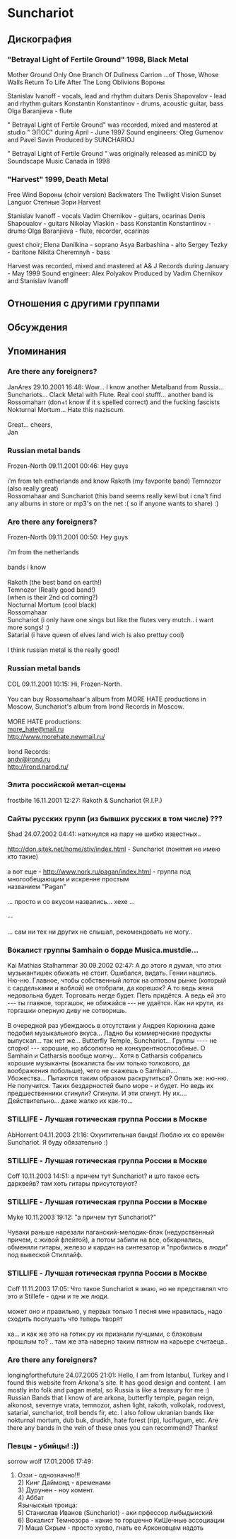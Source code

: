 # Sunchariot



## Дискография

### "Betrayal Light of Fertile Ground" 1998, Black Metal

Mother Ground
Only One Branch Of Dullness
Carrion
...of Those, Whose Walls Return To Life
After The Long Oblivions
Вороны



Stanislav Ivanoff - vocals, lead and rhythm duitars 
Denis Shapovalov - lead and rhythm guitars
Konstantin Konstantinov - drums, acoustic guitar, bass
Olga Baranjieva - flute

" Betrayal Light of Fertile Ground" was recorded, mixed and mastered at studio " ЭПОС" during April - June 1997
Sound engineers: Oleg Gumenov and Pavel Savin
Produced by SUNCHARIOJ

" Betrayal Light of Fertile Ground " was originally released as miniCD
by Soundscape Music Canada in 1998




### "Harvest" 1999, Death Metal

Free Wind
Bopoны (choir version)
Backwaters
The Twilight Vision
Sunset
Languor
Степные Зори
Harvest


Stanislav lvanoff - vocals 
Vadim Chernikov - guitars, ocarinas
Denis Shapoualov - guitars
Nikolay Vlaskin - bass
Konstantin Konstantinov - drums
Olga Baranjieva - flute, recorder, ocarinas

guest choir;
Elena Danilkina - soprano
Asya Barbashina - alto
Sergey Tezky - baritone
Nikita Cheremnyh - bass

Harvest was recorded, mixed and mastered at A& J Records during January - May 1999
Sound engineer: Alex Polyakov
Produced by Vadim Chernikov and Stanislav Ivanoff






## Отношения с другими группами


## Обсуждения


## Упоминания

### Are there any foreigners?

JanAres 29.10.2001 16:48:
Wow... I know another Metalband from Russia... Sunchariots... Clack Metal with Flute. Real cool stufff... another band is Rossomaharr (don+t know if it s spelled correct) and the fucking fascists Nokturnal Mortum... Hate this naziscum. <BR><BR>Great... cheers,<BR>Jan

### Russian metal bands

Frozen-North 09.11.2001 00:46:
Hey guys<BR><BR>i'm from teh entherlands and know Rakoth (my favporite band) Temnozor (also really great)<BR>Rossomahaar and Sunchariot (this band seems really kewl but i cna't find any albums in store or mp3's on the net :( so if anyone wants to share) :)

### Are there any foreigners?

Frozen-North 09.11.2001 00:50:
Hey guys<BR><BR>i'm from the netherlands<BR><BR>bands i know<BR><BR>Rakoth (the best band on earth!)<BR>Temnozor (Really good band!)<BR>(when is their 2nd cd coming?)<BR>Nocturnal Mortum (cool black)<BR>Rossomahaar<BR>Sunchariot (i only have one sings but like the flutes very mutch.. i want more songs! :)<BR>Satarial (i have queen of elves land wich is also prettuy cool)<BR><BR>I think russian metal is the really good!<BR>

### Russian metal bands

COL 09.11.2001 10:15:
Hi, Frozen-North.<BR><BR>You can buy Rossomahaar's album from MORE HATE productions in Moscow, Sunchariot's album from Irond Records in Moscow.<BR><BR>MORE HATE productions:<BR>more_hate@mail.ru<BR><A HREF="http://www.morehate.newmail.ru/" target="_blank">http://www.morehate.newmail.ru/</A><BR><BR>Irond Records:<BR>andy@irond.ru<BR><A HREF="http://irond.narod.ru/" target="_blank">http://irond.narod.ru/</A><BR>

### Элита российской метал-сцены

frostbite 16.11.2001 12:27:
Rakoth & Sunchariot (R.I.P.)

### Сайты русских групп (из бывших русских в том числе) ???

Shad 24.07.2002 04:41:
наткнулся на пару не шибко известных..<BR><BR><A HREF="http://don.sitek.net/home/stiv/index.html" target="_blank">http://don.sitek.net/home/stiv/index.html</A> - Sunchariot (понятия не имею кто такие)<BR><BR>а вот еще - <A HREF="http://www.nork.ru/pagan/index.html" target="_blank">http://www.nork.ru/pagan/index.html</A>  - группа под многообещающим и искренне простым <BR>названием "Pagan" <BR><BR>... просто и со вкусом назвались... хехе ...<BR><BR>--<BR><BR>... сам ни тех ни других не слышал, рекомендовать не могу..

### Вокалист группы Samhain о борде Musica.mustdie...

Kai Mathias Stalhammar 30.09.2002 02:47:
А до этого я думал, что этих музыкантишек обижать не стоит. Ошибался, видать. Гении нашлись. Ню-ню. Главное, чтобы собственный лоток на оптовом рынке (который с сардельками и воблой) не отобрали, да корешок? А то ведь жена недовольна будет. Торговать негде будет. Петь придётся. А ведь ей это --- ты главное, торгашок, не обижайся --- не удаётся. Как ни крути, из торгашки оперную диву не сотворишь. <BR><BR>В очередной раз убеждаюсь в отсутствии у Андрея Корюхина даже подобия музыкального вкуса... Ладно бы коммерческие продукты выпускал... так нет же... Butterfly Temple, Sunchariot... Группы ---- не спорю! --- хорошие, но абсолютно не конкурентноспособные. О Samhain и Catharsis вообще молчу... Хотя в Catharsis собрались хорошие музыканты (вокалиста бы им только толкового, да воображения побольше), чего не скажешь о Samhain.... <BR>Убожества... Пытаются таким образом раскрутиться? Опять же: ню-ню. Не получится. Таких бездарностей было море - и будет. Но ведь их предшественники сгинули? Сгинули. И эти сгинут. Ну их.... Действительно... даже жалко их как-то...

### STILLIFE - Лучшая готическая группа России в Москве

AbHorrent 04.11.2003 21:16:
Охуитительная банда! Люблю их со времён Sunchariot. Я буду обязательно :)

### STILLIFE - Лучшая готическая группа России в Москве

Coff 10.11.2003 14:51:
а причем тут Sunchariot? и што такое есть дарквейв? там хоть гитары присутствуют?

### STILLIFE - Лучшая готическая группа России в Москве

Myke 10.11.2003 19:12:
"а причем тут Sunchariot?"<BR><BR>Чуваки раньше нарезали паганский-мелодик-блэк (недурственный причем, с живой флейтой), а потом забили на все, обкарнались, обменяли гитары, железо и кардан на синтезатор и "пробились в люди" под вывеской Стиллайф. 

### STILLIFE - Лучшая готическая группа России в Москве

Coff 11.11.2003 17:05:
Что такое Sunchariot я знаю, но не представлял что это и Stillefe  - одни и те же люди.<BR><BR>может оно и правильно, у первых только 1 песня мне нравилась, надо сходить послушать что теперь творят <BR><BR>ха... и как же это на готик ру  их признали лучшими, с блэковым прошлым то?  .. там же эта наверно таким пятном на карьере cчитаеца.. <BR>

### Are there any foreigners?

longingforthefuture 24.07.2005 21:01:
Hello, I am from Istanbul, Turkey and I found this website from Arkona's site. It has good design and content. I am mostly into folk and pagan metal, so Russia is like a treasury for me :) Russian Bands that I know of are arkona, butterfly temple, pagan reign, alkonost, severnye vrata, temnozor, ashen light, rakoth, volkolak, rodovest, satarial, sunchariot, troll bends fir, etc. I also follow ukranian bands like nokturnal mortum, dub buk, drudkh, hate forest (rip), lucifugum, etc. Are there any bands in the vein of these ones you can recommend? Thanks!

### Певцы - убийцы! :))

sorrow wolf 17.01.2006 17:49:
1) Оззи - однозначно!!!<BR>2) Кинг Даймонд - временами<BR>3) Дурунен - ноу комент.<BR>4) Аббат <BR>      Язычыскыя троица:<BR>5) Станислав Иванов (Sunchariot) - аки прфессор лыбыдынский<BR>6) Вокалист Темнозора - какие то горшечно КиШечные ассоциации<BR>7) Маша Скрым - просто хуево, гнать ее Арконовцам надоть<BR>

